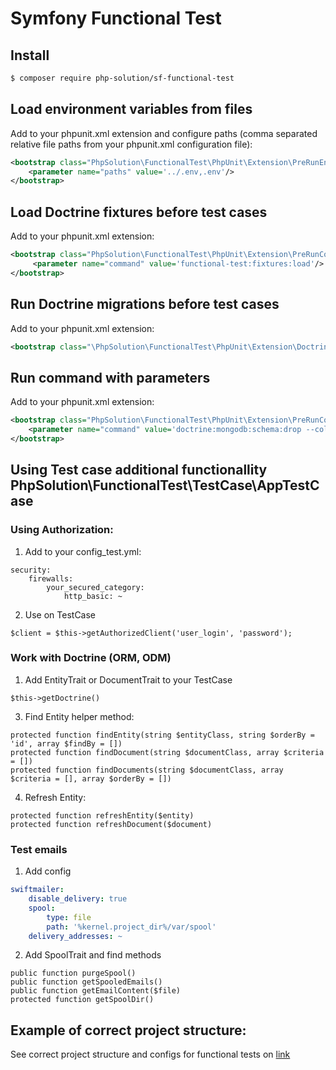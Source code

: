 # Symfony Functional Test

## Install
   ```` bash
   $ composer require php-solution/sf-functional-test
   ````

## Load environment variables from files
Add to your phpunit.xml extension and configure paths (comma separated relative file paths from your phpunit.xml configuration file):
````XML 
<bootstrap class="PhpSolution\FunctionalTest\PhpUnit\Extension\PreRunEnvLoaderExtension">
    <parameter name="paths" value='../.env,.env'/>
</bootstrap>
````

## Load Doctrine fixtures before test cases 
Add to your phpunit.xml extension:
````XML
<bootstrap class="PhpSolution\FunctionalTest\PhpUnit\Extension\PreRunCommandLauncherExtension">
     <parameter name="command" value='functional-test:fixtures:load'/>
</bootstrap>
````

## Run Doctrine migrations before test cases 
Add to your phpunit.xml extension:
````XML
<bootstrap class="\PhpSolution\FunctionalTest\PhpUnit\Extension\DoctrineMigrationExtension" />
````

## Run command with parameters
Add to your phpunit.xml extension:
````XML
<bootstrap class="PhpSolution\FunctionalTest\PhpUnit\Extension\PreRunCommandLauncherExtension">
    <parameter name="command" value='doctrine:mongodb:schema:drop --collection'/>
</bootstrap>
````
    
## Using Test case additional functionallity PhpSolution\FunctionalTest\TestCase\AppTestCase   
### Using Authorization:
1) Add to your config_test.yml:
````     
security:
    firewalls:
        your_secured_category:
            http_basic: ~
````
2)  Use on TestCase
````    
$client = $this->getAuthorizedClient('user_login', 'password');
````


### Work with Doctrine (ORM, ODM)
1. Add EntityTrait or DocumentTrait to your TestCase

````
$this->getDoctrine()
````  
3. Find Entity helper method:
````    
protected function findEntity(string $entityClass, string $orderBy = 'id', array $findBy = [])
protected function findDocument(string $documentClass, array $criteria = [])
protected function findDocuments(string $documentClass, array $criteria = [], array $orderBy = [])
````
   
4. Refresh Entity:
````
protected function refreshEntity($entity) 
protected function refreshDocument($document)
````

### Test emails

1. Add config
```yaml
swiftmailer:
    disable_delivery: true
    spool:
        type: file
        path: '%kernel.project_dir%/var/spool'
    delivery_addresses: ~
```

2. Add SpoolTrait and find methods
````
public function purgeSpool()
public function getSpooledEmails()
public function getEmailContent($file)
protected function getSpoolDir()
````

## Example of correct project structure:
See correct project structure and configs for functional tests on [link](/examples/project-structure/)
